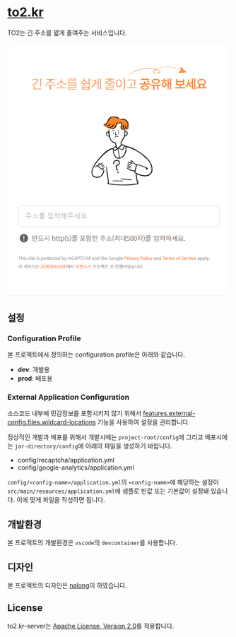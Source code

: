# [to2.kr](https://to2.kr)

TO2는 긴 주소를 짧게 줄여주는 서비스입니다.

<p align="center">
  <img src=".github/preview.gif" alt="preview" width="500" />
</p>

## 설정

### Configuration Profile

본 프로젝트에서 정의하는 configuration profile은 아래와 같습니다.

- **dev**: 개발용
- **prod**: 배포용

### External Application Configuration

소스코드 내부에 민감정보를 포함시키지 않기 위해서 [features.external-config.files.wildcard-locations](https://docs.spring.io/spring-boot/docs/2.5.x/reference/html/features.html#features.external-config.files.wildcard-locations) 기능을 사용하여 설정을 관리합니다.

정상적인 개발과 배포를 위해서 개발시에는 `project-root/config`에 그리고 배포시에는 `jar-directory/config`에 아래의 파일을 생성하기 바랍니다.

- config/recaptcha/application.yml
- config/google-analytics/application.yml

`config/<config-name>/application.yml`의 `<config-name>`에 해당하는 설정이 `src/main/resources/application.yml`에 샘플로 빈값 또는 기본값이 설정돼 있습니다. 이에 맞게 파일을 작성하면 됩니다.

## 개발환경

본 프로젝트의 개발환경은 `vscode`의 `devcontainer`를 사용합니다.

## 디자인

본 프로젝트의 디자인은 [nalong](https://nalong.studio)이 하였습니다.

## License

to2.kr-server는 [Apache License, Version 2.0](./LICENSE)를 적용합니다.
